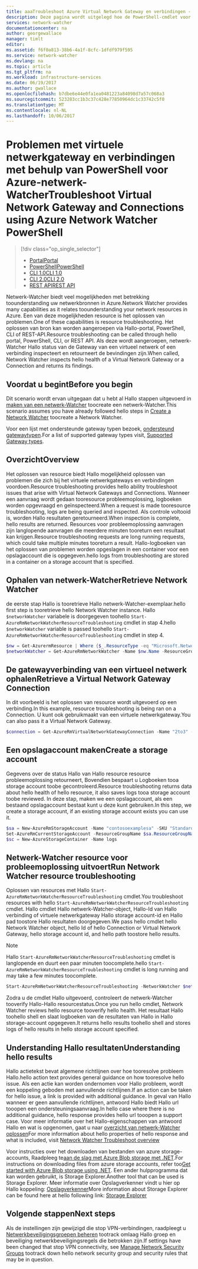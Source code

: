 ```yaml
---
title: aaaTroubleshoot Azure Virtual Network Gateway en verbindingen - PowerShell | Microsoft Docs
description: Deze pagina wordt uitgelegd hoe de PowerShell-cmdlet voor het oplossen van toouse hello Azure-netwerk-Watcher
services: network-watcher
documentationcenter: na
author: georgewallace
manager: timlt
editor: 
ms.assetid: f6f0a813-38b6-4a1f-8cfc-1dfdf979f595
ms.service: network-watcher
ms.devlang: na
ms.topic: article
ms.tgt_pltfrm: na
ms.workload: infrastructure-services
ms.date: 06/19/2017
ms.author: gwallace
ms.openlocfilehash: b7dbe6e44e0fa1ea0481223a84098d7a57c068a3
ms.sourcegitcommit: 523283cc1b3c37c428e77850964dc1c33742c5f0
ms.translationtype: MT
ms.contentlocale: nl-NL
ms.lasthandoff: 10/06/2017
---
```

# <a name="troubleshoot-virtual-network-gateway-and-connections-using-azure-network-watcher-powershell"></a><span data-ttu-id="5d75f-103">Problemen met virtuele netwerkgateway en verbindingen met behulp van PowerShell voor Azure-netwerk-Watcher</span><span class="sxs-lookup"><span data-stu-id="5d75f-103">Troubleshoot Virtual Network Gateway and Connections using Azure Network Watcher PowerShell</span></span>

> [!div class="op_single_selector"]
> - [<span data-ttu-id="5d75f-104">Portal</span><span class="sxs-lookup"><span data-stu-id="5d75f-104">Portal</span></span>](network-watcher-troubleshoot-manage-portal.md)
> - [<span data-ttu-id="5d75f-105">PowerShell</span><span class="sxs-lookup"><span data-stu-id="5d75f-105">PowerShell</span></span>](network-watcher-troubleshoot-manage-powershell.md)
> - [<span data-ttu-id="5d75f-106">CLI 1.0</span><span class="sxs-lookup"><span data-stu-id="5d75f-106">CLI 1.0</span></span>](network-watcher-troubleshoot-manage-cli-nodejs.md)
> - [<span data-ttu-id="5d75f-107">CLI 2.0</span><span class="sxs-lookup"><span data-stu-id="5d75f-107">CLI 2.0</span></span>](network-watcher-troubleshoot-manage-cli.md)
> - [<span data-ttu-id="5d75f-108">REST API</span><span class="sxs-lookup"><span data-stu-id="5d75f-108">REST API</span></span>](network-watcher-troubleshoot-manage-rest.md)

<span data-ttu-id="5d75f-109">Netwerk-Watcher biedt veel mogelijkheden met betrekking toounderstanding uw netwerkbronnen in Azure.</span><span class="sxs-lookup"><span data-stu-id="5d75f-109">Network Watcher provides many capabilities as it relates toounderstanding your network resources in Azure.</span></span> <span data-ttu-id="5d75f-110">Een van deze mogelijkheden resource is het oplossen van problemen.</span><span class="sxs-lookup"><span data-stu-id="5d75f-110">One of these capabilities is resource troubleshooting.</span></span> <span data-ttu-id="5d75f-111">Het oplossen van bron kan worden aangeroepen via Hallo-portal, PowerShell, CLI of REST-API.</span><span class="sxs-lookup"><span data-stu-id="5d75f-111">Resource troubleshooting can be called through hello portal, PowerShell, CLI, or REST API.</span></span> <span data-ttu-id="5d75f-112">Als deze wordt aangeroepen, netwerk-Watcher Hallo status van de Gateway van een virtueel netwerk of een verbinding inspecteert en retourneert de bevindingen zijn.</span><span class="sxs-lookup"><span data-stu-id="5d75f-112">When called, Network Watcher inspects hello health of a Virtual Network Gateway or a Connection and returns its findings.</span></span>

## <a name="before-you-begin"></a><span data-ttu-id="5d75f-113">Voordat u begint</span><span class="sxs-lookup"><span data-stu-id="5d75f-113">Before you begin</span></span>

<span data-ttu-id="5d75f-114">Dit scenario wordt ervan uitgegaan dat u hebt al Hallo stappen uitgevoerd in [maken van een netwerk-Watcher](network-watcher-create.md) toocreate een netwerk-Watcher.</span><span class="sxs-lookup"><span data-stu-id="5d75f-114">This scenario assumes you have already followed hello steps in [Create a Network Watcher](network-watcher-create.md) toocreate a Network Watcher.</span></span>

<span data-ttu-id="5d75f-115">Voor een lijst met ondersteunde gateway typen bezoek, [ondersteund gatewaytypen](network-watcher-troubleshoot-overview.md#supported-gateway-types).</span><span class="sxs-lookup"><span data-stu-id="5d75f-115">For a list of supported gateway types visit, [Supported Gateway types](network-watcher-troubleshoot-overview.md#supported-gateway-types).</span></span>

## <a name="overview"></a><span data-ttu-id="5d75f-116">Overzicht</span><span class="sxs-lookup"><span data-stu-id="5d75f-116">Overview</span></span>

<span data-ttu-id="5d75f-117">Het oplossen van resource biedt Hallo mogelijkheid oplossen van problemen die zich bij het virtuele netwerkgateways en verbindingen voordoen.</span><span class="sxs-lookup"><span data-stu-id="5d75f-117">Resource troubleshooting provides hello ability troubleshoot issues that arise with Virtual Network Gateways and Connections.</span></span> <span data-ttu-id="5d75f-118">Wanneer een aanvraag wordt gedaan tooresource probleemoplossing, logboeken worden opgevraagd en geïnspecteerd.</span><span class="sxs-lookup"><span data-stu-id="5d75f-118">When a request is made tooresource troubleshooting, logs are being queried and inspected.</span></span> <span data-ttu-id="5d75f-119">Als controle voltooid is, worden Hallo resultaten geretourneerd.</span><span class="sxs-lookup"><span data-stu-id="5d75f-119">When inspection is complete, hello results are returned.</span></span> <span data-ttu-id="5d75f-120">Resources voor probleemoplossing aanvragen zijn langlopende aanvragen die meerdere minuten tooreturn een resultaat kan krijgen.</span><span class="sxs-lookup"><span data-stu-id="5d75f-120">Resource troubleshooting requests are long running requests, which could take multiple minutes tooreturn a result.</span></span> <span data-ttu-id="5d75f-121">Hallo-logboeken van het oplossen van problemen worden opgeslagen in een container voor een opslagaccount die is opgegeven.</span><span class="sxs-lookup"><span data-stu-id="5d75f-121">hello logs from troubleshooting are stored in a container on a storage account that is specified.</span></span>

## <a name="retrieve-network-watcher"></a><span data-ttu-id="5d75f-122">Ophalen van netwerk-Watcher</span><span class="sxs-lookup"><span data-stu-id="5d75f-122">Retrieve Network Watcher</span></span>

<span data-ttu-id="5d75f-123">de eerste stap Hallo is tooretrieve Hallo netwerk-Watcher-exemplaar.</span><span class="sxs-lookup"><span data-stu-id="5d75f-123">hello first step is tooretrieve hello Network Watcher instance.</span></span> <span data-ttu-id="5d75f-124">Hallo `$networkWatcher` variabele is doorgegeven toohello `Start-AzureRmNetworkWatcherResourceTroubleshooting` cmdlet in stap 4.</span><span class="sxs-lookup"><span data-stu-id="5d75f-124">hello `$networkWatcher` variable is passed toohello `Start-AzureRmNetworkWatcherResourceTroubleshooting` cmdlet in step 4.</span></span>

```powershell
$nw = Get-AzurermResource | Where {$_.ResourceType -eq "Microsoft.Network/networkWatchers" -and $_.Location -eq "WestCentralUS" } 
$networkWatcher = Get-AzureRmNetworkWatcher -Name $nw.Name -ResourceGroupName $nw.ResourceGroupName 
```

## <a name="retrieve-a-virtual-network-gateway-connection"></a><span data-ttu-id="5d75f-125">De gatewayverbinding van een virtueel netwerk ophalen</span><span class="sxs-lookup"><span data-stu-id="5d75f-125">Retrieve a Virtual Network Gateway Connection</span></span>

<span data-ttu-id="5d75f-126">In dit voorbeeld is het oplossen van resource wordt uitgevoerd op een verbinding.</span><span class="sxs-lookup"><span data-stu-id="5d75f-126">In this example, resource troubleshooting is being ran on a Connection.</span></span> <span data-ttu-id="5d75f-127">U kunt ook gebruikmaakt van een virtuele netwerkgateway.</span><span class="sxs-lookup"><span data-stu-id="5d75f-127">You can also pass it a Virtual Network Gateway.</span></span>

```powershell
$connection = Get-AzureRmVirtualNetworkGatewayConnection -Name "2to3" -ResourceGroupName "testrg"
```

## <a name="create-a-storage-account"></a><span data-ttu-id="5d75f-128">Een opslagaccount maken</span><span class="sxs-lookup"><span data-stu-id="5d75f-128">Create a storage account</span></span>

<span data-ttu-id="5d75f-129">Gegevens over de status Hallo van Hallo resource resource probleemoplossing retourneert, Bovendien bespaart u Logboeken tooa storage account toobe gecontroleerd.</span><span class="sxs-lookup"><span data-stu-id="5d75f-129">Resource troubleshooting returns data about hello health of hello resource, it also saves logs tooa storage account toobe reviewed.</span></span> <span data-ttu-id="5d75f-130">In deze stap, maken we een opslagaccount, als een bestaand opslagaccount bestaat kunt u deze kunt gebruiken.</span><span class="sxs-lookup"><span data-stu-id="5d75f-130">In this step, we create a storage account, if an existing storage account exists you can use it.</span></span>

```powershell
$sa = New-AzureRmStorageAccount -Name "contosoexamplesa" -SKU "Standard_LRS" -ResourceGroupName "testrg" -Location "WestCentralUS"
Set-AzureRmCurrentStorageAccount -ResourceGroupName $sa.ResourceGroupName -Name $sa.StorageAccountName
$sc = New-AzureStorageContainer -Name logs
```

## <a name="run-network-watcher-resource-troubleshooting"></a><span data-ttu-id="5d75f-131">Netwerk-Watcher resource voor probleemoplossing uitvoert</span><span class="sxs-lookup"><span data-stu-id="5d75f-131">Run Network Watcher resource troubleshooting</span></span>

<span data-ttu-id="5d75f-132">Oplossen van resources met Hallo `Start-AzureRmNetworkWatcherResourceTroubleshooting` cmdlet.</span><span class="sxs-lookup"><span data-stu-id="5d75f-132">You troubleshoot resources with hello `Start-AzureRmNetworkWatcherResourceTroubleshooting` cmdlet.</span></span> <span data-ttu-id="5d75f-133">Hallo cmdlet Hallo netwerk-Watcher-object, Hallo-Id van Hallo verbinding of virtuele netwerkgateway Hallo storage account-id en Hallo pad toostore Hallo resultaten doorgegeven.</span><span class="sxs-lookup"><span data-stu-id="5d75f-133">We pass hello cmdlet hello Network Watcher object, hello Id of hello Connection or Virtual Network Gateway, hello storage account id, and hello path toostore hello results.</span></span>

> [!NOTE]
> <span data-ttu-id="5d75f-134">Hallo `Start-AzureRmNetworkWatcherResourceTroubleshooting` cmdlet is langlopende en duurt een paar minuten toocomplete.</span><span class="sxs-lookup"><span data-stu-id="5d75f-134">hello `Start-AzureRmNetworkWatcherResourceTroubleshooting` cmdlet is long running and may take a few minutes toocomplete.</span></span>

```powershell
Start-AzureRmNetworkWatcherResourceTroubleshooting -NetworkWatcher $networkWatcher -TargetResourceId $connection.Id -StorageId $sa.Id -StoragePath "$($sa.PrimaryEndpoints.Blob)$($sc.name)"
```

<span data-ttu-id="5d75f-135">Zodra u de cmdlet Hallo uitgevoerd, controleert de netwerk-Watcher tooverify Hallo-Hallo resourcestatus.</span><span class="sxs-lookup"><span data-stu-id="5d75f-135">Once you run hello cmdlet, Network Watcher reviews hello resource tooverify hello health.</span></span> <span data-ttu-id="5d75f-136">Het resultaat Hallo toohello shell en slaat logboeken van de resultaten van Hallo in Hallo storage-account opgegeven.</span><span class="sxs-lookup"><span data-stu-id="5d75f-136">It returns hello results toohello shell and stores logs of hello results in hello storage account specified.</span></span>

## <a name="understanding-hello-results"></a><span data-ttu-id="5d75f-137">Understanding Hallo resultaten</span><span class="sxs-lookup"><span data-stu-id="5d75f-137">Understanding hello results</span></span>

<span data-ttu-id="5d75f-138">Hallo actietekst bevat algemene richtlijnen over hoe tooresolve probleem Hallo.</span><span class="sxs-lookup"><span data-stu-id="5d75f-138">hello action text provides general guidance on how tooresolve hello issue.</span></span> <span data-ttu-id="5d75f-139">Als een actie kan worden ondernomen voor Hallo probleem, wordt een koppeling geboden met aanvullende richtlijnen.</span><span class="sxs-lookup"><span data-stu-id="5d75f-139">If an action can be taken for hello issue, a link is provided with additional guidance.</span></span> <span data-ttu-id="5d75f-140">In geval van Hallo wanneer er geen aanvullende richtlijnen, antwoord Hallo biedt Hallo url tooopen een ondersteuningsaanvraag.</span><span class="sxs-lookup"><span data-stu-id="5d75f-140">In hello case where there is no additional guidance, hello response provides hello url tooopen a support case.</span></span>  <span data-ttu-id="5d75f-141">Voor meer informatie over het Hallo-eigenschappen van antwoord Hallo en wat is opgenomen, gaat u naar [overzicht van netwerk-Watcher oplossen](network-watcher-troubleshoot-overview.md)</span><span class="sxs-lookup"><span data-stu-id="5d75f-141">For more information about hello properties of hello response and what is included, visit [Network Watcher Troubleshoot overview](network-watcher-troubleshoot-overview.md)</span></span>

<span data-ttu-id="5d75f-142">Voor instructies over het downloaden van bestanden van azure storage-accounts, Raadpleeg te[aan de slag met Azure Blob storage met .NET](../storage/blobs/storage-dotnet-how-to-use-blobs.md).</span><span class="sxs-lookup"><span data-stu-id="5d75f-142">For instructions on downloading files from azure storage accounts, refer too[Get started with Azure Blob storage using .NET](../storage/blobs/storage-dotnet-how-to-use-blobs.md).</span></span> <span data-ttu-id="5d75f-143">Een ander hulpprogramma dat kan worden gebruikt, is Storage Explorer.</span><span class="sxs-lookup"><span data-stu-id="5d75f-143">Another tool that can be used is Storage Explorer.</span></span> <span data-ttu-id="5d75f-144">Meer informatie over Opslagverkenner vindt u hier op Hallo koppeling: [Opslagverkenner](http://storageexplorer.com/)</span><span class="sxs-lookup"><span data-stu-id="5d75f-144">More information about Storage Explorer can be found here at hello following link: [Storage Explorer](http://storageexplorer.com/)</span></span>

## <a name="next-steps"></a><span data-ttu-id="5d75f-145">Volgende stappen</span><span class="sxs-lookup"><span data-stu-id="5d75f-145">Next steps</span></span>

<span data-ttu-id="5d75f-146">Als de instellingen zijn gewijzigd die stop VPN-verbindingen, raadpleegt u [Netwerkbeveiligingsgroepen beheren](../virtual-network/virtual-network-manage-nsg-arm-portal.md) tootrack omlaag Hallo groep en beveiliging netwerkbeveiligingsregels die betrokken zijn.</span><span class="sxs-lookup"><span data-stu-id="5d75f-146">If settings have been changed that stop VPN connectivity, see [Manage Network Security Groups](../virtual-network/virtual-network-manage-nsg-arm-portal.md) tootrack down hello network security group and security rules that may be in question.</span></span>
